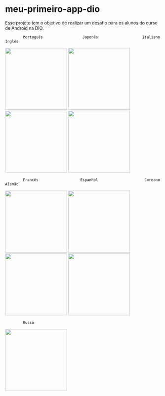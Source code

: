 # meu-primeiro-app-dio
Esse projeto tem o objetivo de realizar um desafio para os alunos do curso de Android na DIO.

            Português                  Japonês                    Italiano                    Inglês

<img src="https://github.com/GiovanaVari/meu-primeiro-app-dio/assets/71236491/86c74872-ab34-47c9-90f1-a0493b2f8305" width="200px"/>
<img src="https://github.com/GiovanaVari/meu-primeiro-app-dio/assets/71236491/0584c19e-24da-4704-abd4-21be4d158045" width="200px"/>
<img src="https://github.com/GiovanaVari/meu-primeiro-app-dio/assets/71236491/64439ff7-79d7-4dac-a287-e79de29dc057" width="200px"/>
<img src="https://github.com/GiovanaVari/meu-primeiro-app-dio/assets/71236491/eab882b2-af04-49d1-a5de-b90d280d40b5" width="200px"/>

            Francês                   Espanhol                     Coreano                    Alemão

<img src="https://github.com/GiovanaVari/meu-primeiro-app-dio/assets/71236491/ea51bf65-7cbc-4eb1-9dab-1ff292487286" width="200px"/>
<img src="https://github.com/GiovanaVari/meu-primeiro-app-dio/assets/71236491/107dfe0d-9454-4d21-a56b-890b375647e8" width="200px"/>
<img src="https://github.com/GiovanaVari/meu-primeiro-app-dio/assets/71236491/5cd0b626-f15d-4a7f-af30-e3b7249b4c12" width="200px"/>
<img src="https://github.com/GiovanaVari/meu-primeiro-app-dio/assets/71236491/3a5709c2-6ee1-4d02-9ee5-0d0700295222" width="200px"/>

            Russo

<img src="https://github.com/GiovanaVari/meu-primeiro-app-dio/assets/71236491/5b068e29-9de6-449b-9db1-016379321903" width="200px"/>


